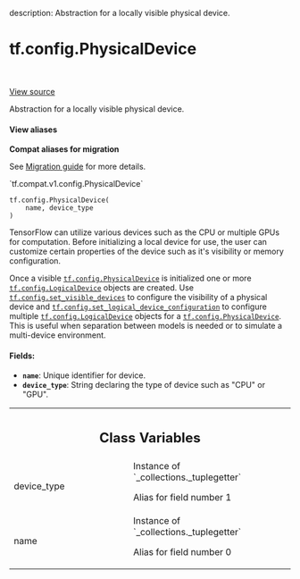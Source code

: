 description: Abstraction for a locally visible physical device.

<div itemscope itemtype="http://developers.google.com/ReferenceObject">
<meta itemprop="name" content="tf.config.PhysicalDevice" />
<meta itemprop="path" content="Stable" />
<meta itemprop="property" content="__new__"/>
<meta itemprop="property" content="device_type"/>
<meta itemprop="property" content="name"/>
</div>

# tf.config.PhysicalDevice

<!-- Insert buttons and diff -->

<table class="tfo-notebook-buttons tfo-api nocontent" align="left">

</table>

<a target="_blank" href="/code/stable/tensorflow/python/eager/context.py">View source</a>



Abstraction for a locally visible physical device.

<section class="expandable">
  <h4 class="showalways">View aliases</h4>
  <p>
<b>Compat aliases for migration</b>
<p>See
<a href="https://www.tensorflow.org/guide/migrate">Migration guide</a> for
more details.</p>
<p>`tf.compat.v1.config.PhysicalDevice`</p>
</p>
</section>

<pre class="devsite-click-to-copy prettyprint lang-py tfo-signature-link">
<code>tf.config.PhysicalDevice(
    name, device_type
)
</code></pre>



<!-- Placeholder for "Used in" -->

TensorFlow can utilize various devices such as the CPU or multiple GPUs
for computation. Before initializing a local device for use, the user can
customize certain properties of the device such as it's visibility or memory
configuration.

Once a visible <a href="../../tf/config/PhysicalDevice.md"><code>tf.config.PhysicalDevice</code></a> is initialized one or more
<a href="../../tf/config/LogicalDevice.md"><code>tf.config.LogicalDevice</code></a> objects are created. Use
<a href="../../tf/config/set_visible_devices.md"><code>tf.config.set_visible_devices</code></a> to configure the visibility of a physical
device and <a href="../../tf/config/set_logical_device_configuration.md"><code>tf.config.set_logical_device_configuration</code></a> to configure multiple
<a href="../../tf/config/LogicalDevice.md"><code>tf.config.LogicalDevice</code></a> objects for a <a href="../../tf/config/PhysicalDevice.md"><code>tf.config.PhysicalDevice</code></a>. This is
useful when separation between models is needed or to simulate a multi-device
environment.

#### Fields:


* <b>`name`</b>: Unique identifier for device.
* <b>`device_type`</b>: String declaring the type of device such as "CPU" or "GPU".




<!-- Tabular view -->
 <table class="responsive fixed orange">
<colgroup><col width="214px"><col></colgroup>
<tr><th colspan="2"><h2 class="add-link">Class Variables</h2></th></tr>

<tr>
<td>
device_type<a id="device_type"></a>
</td>
<td>
Instance of `_collections._tuplegetter`

Alias for field number 1
</td>
</tr><tr>
<td>
name<a id="name"></a>
</td>
<td>
Instance of `_collections._tuplegetter`

Alias for field number 0
</td>
</tr>
</table>

